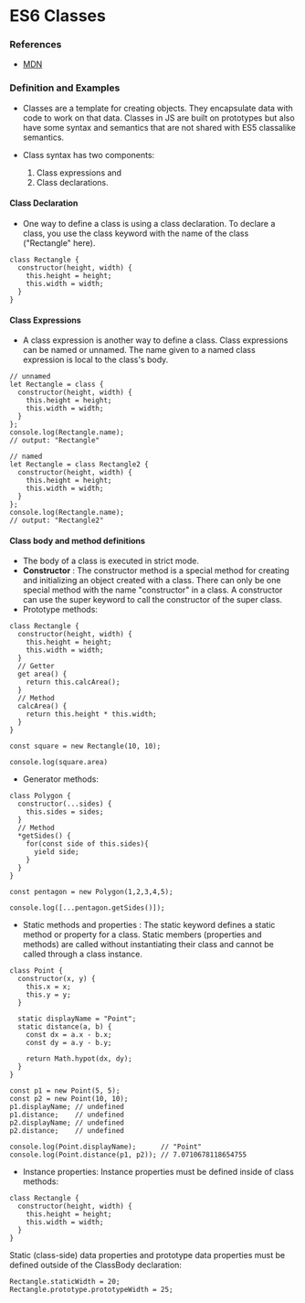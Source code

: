 # ES6 Classes

### References

- [MDN](https://developer.mozilla.org/en-US/docs/Web/JavaScript/Reference/Classes)

### Definition and Examples

- Classes are a template for creating objects. They encapsulate data with code to work on that data. Classes in JS are built on prototypes but also have some syntax and semantics that are not shared with ES5 classalike semantics.

- Class syntax has two components:
  1. Class expressions and
  2. Class declarations.

#### Class Declaration

- One way to define a class is using a class declaration. To declare a class, you use the class keyword with the name of the class ("Rectangle" here).

```
class Rectangle {
  constructor(height, width) {
    this.height = height;
    this.width = width;
  }
}
```

#### Class Expressions

- A class expression is another way to define a class. Class expressions can be named or unnamed. The name given to a named class expression is local to the class's body.

```
// unnamed
let Rectangle = class {
  constructor(height, width) {
    this.height = height;
    this.width = width;
  }
};
console.log(Rectangle.name);
// output: "Rectangle"

// named
let Rectangle = class Rectangle2 {
  constructor(height, width) {
    this.height = height;
    this.width = width;
  }
};
console.log(Rectangle.name);
// output: "Rectangle2"
```

#### Class body and method definitions

- The body of a class is executed in strict mode.
- **Constructor** : The constructor method is a special method for creating and initializing an object created with a class. There can only be one special method with the name "constructor" in a class. A constructor can use the super keyword to call the constructor of the super class.
- Prototype methods:

```
class Rectangle {
  constructor(height, width) {
    this.height = height;
    this.width = width;
  }
  // Getter
  get area() {
    return this.calcArea();
  }
  // Method
  calcArea() {
    return this.height * this.width;
  }
}

const square = new Rectangle(10, 10);

console.log(square.area)
```

- Generator methods:

```
class Polygon {
  constructor(...sides) {
    this.sides = sides;
  }
  // Method
  *getSides() {
    for(const side of this.sides){
      yield side;
    }
  }
}

const pentagon = new Polygon(1,2,3,4,5);

console.log([...pentagon.getSides()]);
```

- Static methods and properties : The static keyword defines a static method or property for a class. Static members (properties and methods) are called without instantiating their class and cannot be called through a class instance.

```
class Point {
  constructor(x, y) {
    this.x = x;
    this.y = y;
  }

  static displayName = "Point";
  static distance(a, b) {
    const dx = a.x - b.x;
    const dy = a.y - b.y;

    return Math.hypot(dx, dy);
  }
}

const p1 = new Point(5, 5);
const p2 = new Point(10, 10);
p1.displayName; // undefined
p1.distance;    // undefined
p2.displayName; // undefined
p2.distance;    // undefined

console.log(Point.displayName);      // "Point"
console.log(Point.distance(p1, p2)); // 7.0710678118654755
```

- Instance properties: Instance properties must be defined inside of class methods:

```
class Rectangle {
  constructor(height, width) {
    this.height = height;
    this.width = width;
  }
}
```

Static (class-side) data properties and prototype data properties must be defined outside of the ClassBody declaration:

```
Rectangle.staticWidth = 20;
Rectangle.prototype.prototypeWidth = 25;
```
